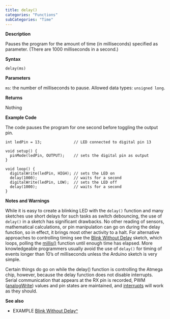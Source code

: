 ```yaml
---
title: delay()
categories: "Functions"
subCategories: "Time"
---
```


**Description**

Pauses the program for the amount of time (in milliseconds) specified as
parameter. (There are 1000 milliseconds in a second.)

**Syntax**

`delay(ms)`

**Parameters**

`ms`: the number of milliseconds to pause. Allowed data types:
`unsigned long`.

**Returns**

Nothing

**Example Code**

The code pauses the program for one second before toggling the output
pin.

    int ledPin = 13;              // LED connected to digital pin 13

    void setup() {
      pinMode(ledPin, OUTPUT);    // sets the digital pin as output
    }

    void loop() {
      digitalWrite(ledPin, HIGH); // sets the LED on
      delay(1000);                // waits for a second
      digitalWrite(ledPin, LOW);  // sets the LED off
      delay(1000);                // waits for a second
    }

**Notes and Warnings**

While it is easy to create a blinking LED with the `delay()` function
and many sketches use short delays for such tasks as switch debouncing,
the use of `delay()` in a sketch has significant drawbacks. No other
reading of sensors, mathematical calculations, or pin manipulation can
go on during the delay function, so in effect, it brings most other
activity to a halt. For alternative approaches to controlling timing see
the [Blink Without
Delay](http://arduino.cc/en/Tutorial/BlinkWithoutDelay) sketch, which
loops, polling the [millis()](../millis) function until enough time has
elapsed. More knowledgeable programmers usually avoid the use of
`delay()` for timing of events longer than 10’s of milliseconds unless
the Arduino sketch is very simple.

Certain things do go on while the delay() function is controlling the
Atmega chip, however, because the delay function does not disable
interrupts. Serial communication that appears at the RX pin is recorded,
PWM ([analogWrite](../../analog-io/analogwrite)) values and pin states
are maintained, and
[interrupts](../../external-interrupts/attachinterrupt) will work as
they should.

**See also**

-   EXAMPLE [Blink Without
    Delay^](http://arduino.cc/en/Tutorial/BlinkWithoutDelay)

